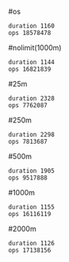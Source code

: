 #os

```
duration 1160
ops 18578478
```

#nolimit(1000m)

```
duration 1144
ops 16821839
```

#25m

```
duration 2328
ops 7762087
```


#250m

```
duration 2298
ops 7813687
```


#500m

```
duration 1905
ops 9517888
```


#1000m

```
duration 1155
ops 16116119
```


#2000m

```
duration 1126
ops 17138156
```
